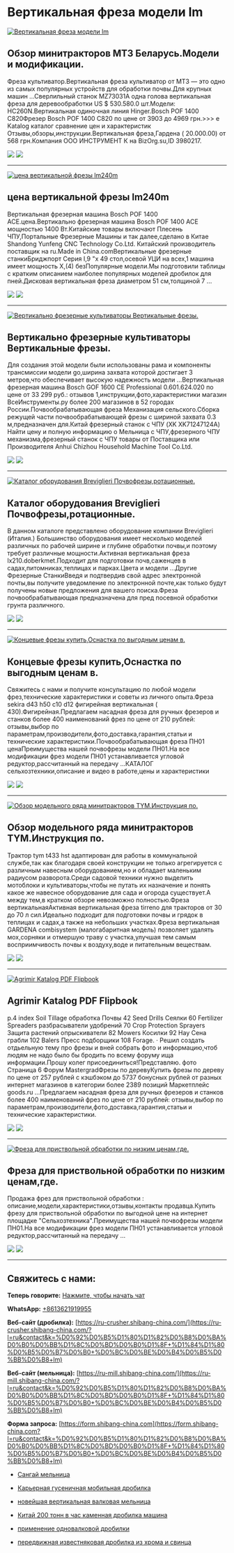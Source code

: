 # Вертикальная фреза модели lm

<a href="https://swt.shibang-china.com/?l=ru&img&k=%D0%92%D0%B5%D1%80%D1%82%D0%B8%D0%BA%D0%B0%D0%BB%D1%8C%D0%BD%D0%B0%D1%8F+%D1%84%D1%80%D0%B5%D0%B7%D0%B0+%D0%BC%D0%BE%D0%B4%D0%B5%D0%BB%D0%B8+lm" target="_blank">![Вертикальная фреза модели lm](http://static.shibang-china.com/all-800x300/60.jpg)</a>

## Обзор минитракторов МТЗ Беларусь.Модели и модификации.
Фреза культиватор.Вертикальная фреза культиватор от МТЗ — это одно из самых популярных устройств для обработки почвы.Для крупных машин …Сверлильный станок MZ73031A одна голова вертикальная фреза для деревообработки US $ 530.580.0 шт.Модели: HC260N.Вертикальная одиночная линия Hinger.Bosch POF 1400 C820Фрезер Bosch POF 1400 C820 по цене от 3903 до 4969 грн.&gt;&gt;&gt; e Katalog каталог сравнение цен и характеристик Отзывы,обзоры,инструкции.Вертикальная фреза,Гардена ( 20.000.00) от 568 грн.Компания ООО ИНСТРУМЕНТ К на BizOrg.su,ID 3980217.


<a href="https://whatsapp.shibangsoft.com/WhatsApp.php" target="_blank" title="WhatsApp">![](http://static.shibang-china.com/icon/whatsapp.png)</a> <a href="https://swt.shibang-china.com/?l=ru&icon&k=%D0%92%D0%B5%D1%80%D1%82%D0%B8%D0%BA%D0%B0%D0%BB%D1%8C%D0%BD%D0%B0%D1%8F+%D1%84%D1%80%D0%B5%D0%B7%D0%B0+%D0%BC%D0%BE%D0%B4%D0%B5%D0%BB%D0%B8+lm" target="_blank">![](http://static.shibang-china.com/icon/chat-ru.png)</a>

---

<a href="https://swt.shibang-china.com/?l=ru&img&k=%D0%92%D0%B5%D1%80%D1%82%D0%B8%D0%BA%D0%B0%D0%BB%D1%8C%D0%BD%D0%B0%D1%8F+%D1%84%D1%80%D0%B5%D0%B7%D0%B0+%D0%BC%D0%BE%D0%B4%D0%B5%D0%BB%D0%B8+lm" target="_blank">![цена вертикальной фрезы lm240m](http://static.shibang-china.com/all-800x300/1332.jpg)</a>

## цена вертикальной фрезы lm240m
Вертикальная фрезерная машина Bosch POF 1400 ACE.цена.Вертикально фрезерная машина Bosch POF 1400 ACE мощностью 1400 Вт.Китайские товары включают Плесень ЧПУ,Портальные Фрезерные Машины и так далее,сделано в Китае Shandong Yunfeng CNC Technology Co.Ltd. Китайский производитель поставщик на ru.Made in China.comВертикальные фрезерные станкиБриджпорт Серия I,9 &quot;x 49 стол,осевой УЦИ на всех,1 машина имеет мощность X,(4) безПопулярные модели.Мы подготовили таблицы с кратким описанием наиболее популярных моделей дробилок для пней.Дисковая вертикальная фреза диаметром 51 см,толщиной 7 …


<a href="https://whatsapp.shibangsoft.com/WhatsApp.php" target="_blank" title="WhatsApp">![](http://static.shibang-china.com/icon/whatsapp.png)</a> <a href="https://swt.shibang-china.com/?l=ru&icon&k=%D0%92%D0%B5%D1%80%D1%82%D0%B8%D0%BA%D0%B0%D0%BB%D1%8C%D0%BD%D0%B0%D1%8F+%D1%84%D1%80%D0%B5%D0%B7%D0%B0+%D0%BC%D0%BE%D0%B4%D0%B5%D0%BB%D0%B8+lm" target="_blank">![](http://static.shibang-china.com/icon/chat-ru.png)</a>

---

<a href="https://swt.shibang-china.com/?l=ru&img&k=%D0%92%D0%B5%D1%80%D1%82%D0%B8%D0%BA%D0%B0%D0%BB%D1%8C%D0%BD%D0%B0%D1%8F+%D1%84%D1%80%D0%B5%D0%B7%D0%B0+%D0%BC%D0%BE%D0%B4%D0%B5%D0%BB%D0%B8+lm" target="_blank">![Вертикально фрезерные культиваторы Вертикальные фрезы.](http://static.shibang-china.com/all-800x300/378.jpg)</a>

## Вертикально фрезерные культиваторы Вертикальные фрезы.
Для создания этой модели были использованы рама и компоненты трансмиссии модели go,ширина захвата которой достигает 3 метров,что обеспечивает высокую надежность модели …Вертикальная фрезерная машина Bosch GOF 1600 CE Professional 0.601.624.020 по цене от 33 299 руб.: отзывов 1,инструкции,фото,характеристики магазин ВсеИнструменты.ру более 200 магазинов в 52 городах России.Почвообрабатывающая фреза Механизация сельского.Сборка режущей части почвообрабатывающей фрезы с шириной захвата 0.3 м,предназначен для.Китай фрезерный станок с ЧПУ (XK XK71247124A) Найти цену и полную информацию о Мельница с ЧПУ,фрезерного ЧПУ механизма,фрезерный станок с ЧПУ товары от Поставщика или Производителя Anhui Chizhou Household Machine Tool Co.Ltd.


<a href="https://whatsapp.shibangsoft.com/WhatsApp.php" target="_blank" title="WhatsApp">![](http://static.shibang-china.com/icon/whatsapp.png)</a> <a href="https://swt.shibang-china.com/?l=ru&icon&k=%D0%92%D0%B5%D1%80%D1%82%D0%B8%D0%BA%D0%B0%D0%BB%D1%8C%D0%BD%D0%B0%D1%8F+%D1%84%D1%80%D0%B5%D0%B7%D0%B0+%D0%BC%D0%BE%D0%B4%D0%B5%D0%BB%D0%B8+lm" target="_blank">![](http://static.shibang-china.com/icon/chat-ru.png)</a>

---

<a href="https://swt.shibang-china.com/?l=ru&img&k=%D0%92%D0%B5%D1%80%D1%82%D0%B8%D0%BA%D0%B0%D0%BB%D1%8C%D0%BD%D0%B0%D1%8F+%D1%84%D1%80%D0%B5%D0%B7%D0%B0+%D0%BC%D0%BE%D0%B4%D0%B5%D0%BB%D0%B8+lm" target="_blank">![Каталог оборудования Breviglieri Почвофрезы,ротационные.](http://static.shibang-china.com/all-800x300/722.jpg)</a>

## Каталог оборудования Breviglieri Почвофрезы,ротационные.
В данном каталоге представлено оборудование компании Breviglieri (Италия.) Большинство оборудования имеет несколько моделей различных по рабочей ширине и глубине обработки почвы,и поэтому требует различные мощности.Активная вертикальная фреза lx210.doberkmet.Подходит для подготовки почв,саженцев в садах,питомниках,теплицах и парках.Цвета и модели …Другие Фрезерные СтанкиВведя и подтвердив свой адрес электронной почты,вы получите уведомление по электронной почте,как только будут получены новые предложения для вашего поиска.Фреза почвообрабатывающая предназначена для пред посевной обработки грунта различного.


<a href="https://whatsapp.shibangsoft.com/WhatsApp.php" target="_blank" title="WhatsApp">![](http://static.shibang-china.com/icon/whatsapp.png)</a> <a href="https://swt.shibang-china.com/?l=ru&icon&k=%D0%92%D0%B5%D1%80%D1%82%D0%B8%D0%BA%D0%B0%D0%BB%D1%8C%D0%BD%D0%B0%D1%8F+%D1%84%D1%80%D0%B5%D0%B7%D0%B0+%D0%BC%D0%BE%D0%B4%D0%B5%D0%BB%D0%B8+lm" target="_blank">![](http://static.shibang-china.com/icon/chat-ru.png)</a>

---

<a href="https://swt.shibang-china.com/?l=ru&img&k=%D0%92%D0%B5%D1%80%D1%82%D0%B8%D0%BA%D0%B0%D0%BB%D1%8C%D0%BD%D0%B0%D1%8F+%D1%84%D1%80%D0%B5%D0%B7%D0%B0+%D0%BC%D0%BE%D0%B4%D0%B5%D0%BB%D0%B8+lm" target="_blank">![Концевые фрезы купить,Оснастка по выгодным ценам в.](http://static.shibang-china.com/all-800x300/301.jpg)</a>

## Концевые фрезы купить,Оснастка по выгодным ценам в.
Свяжитесь с нами и получите консультацию по любой модели фрез,технические характеристики и советы из личного опыта.Фреза sekira d43 h50 c10 d12 фигирейная вертикальная ( 430).Фигирейная.Предлагаем насадная фреза для ручных фрезеров и станков более 400 наименований фрез по цене от 210 рублей: отзывы,выбор по параметрам,производители,фото,доставка,гарантия,статьи и технические характеристики.Почвообрабатывающая фреза ПН01 ценаПреимущества нашей почвофрезы модели ПН01.На все модификации фрез модели ПН01 устанавливается угловой редуктор,рассчитанный на передачу …КАТАЛОГ сельхозтехники,описание и видео в работе,цены и характеристики


<a href="https://whatsapp.shibangsoft.com/WhatsApp.php" target="_blank" title="WhatsApp">![](http://static.shibang-china.com/icon/whatsapp.png)</a> <a href="https://swt.shibang-china.com/?l=ru&icon&k=%D0%92%D0%B5%D1%80%D1%82%D0%B8%D0%BA%D0%B0%D0%BB%D1%8C%D0%BD%D0%B0%D1%8F+%D1%84%D1%80%D0%B5%D0%B7%D0%B0+%D0%BC%D0%BE%D0%B4%D0%B5%D0%BB%D0%B8+lm" target="_blank">![](http://static.shibang-china.com/icon/chat-ru.png)</a>

---

<a href="https://swt.shibang-china.com/?l=ru&img&k=%D0%92%D0%B5%D1%80%D1%82%D0%B8%D0%BA%D0%B0%D0%BB%D1%8C%D0%BD%D0%B0%D1%8F+%D1%84%D1%80%D0%B5%D0%B7%D0%B0+%D0%BC%D0%BE%D0%B4%D0%B5%D0%BB%D0%B8+lm" target="_blank">![Обзор модельного ряда минитракторов TYM.Инструкция по.](http://static.shibang-china.com/all-800x300/1262.jpg)</a>

## Обзор модельного ряда минитракторов TYM.Инструкция по.
Трактор tym t433 hst адаптирован для работы в коммунальной службе,так как благодаря своей конструкции не только агрегируется с различным навесным оборудованием,но и обладает маленьким радиусом разворота.Среди садовой техники нужно выделить мотоблоки и культиваторы,чтобы не путать их назначение и понять какое же навесное оборудование для сада и огорода существует.А между тем,в кратком обзоре невозможно полностью.Фреза вертикальнаяАктивная вертикальная фреза tirreno для тракторов от 30 до 70 л сил.Идеально подходит для подготовки почвы и грядок в теплицах и садах,а также на небольших участках.Фреза вертикальная GARDENA combisystem (малогабаритная модель) позволяет удалять мох,сорняки и отмершую траву с участка,улучшая тем самым восприимчивость почвы к воздуху,воде и питательным веществам.


<a href="https://whatsapp.shibangsoft.com/WhatsApp.php" target="_blank" title="WhatsApp">![](http://static.shibang-china.com/icon/whatsapp.png)</a> <a href="https://swt.shibang-china.com/?l=ru&icon&k=%D0%92%D0%B5%D1%80%D1%82%D0%B8%D0%BA%D0%B0%D0%BB%D1%8C%D0%BD%D0%B0%D1%8F+%D1%84%D1%80%D0%B5%D0%B7%D0%B0+%D0%BC%D0%BE%D0%B4%D0%B5%D0%BB%D0%B8+lm" target="_blank">![](http://static.shibang-china.com/icon/chat-ru.png)</a>

---

<a href="https://swt.shibang-china.com/?l=ru&img&k=%D0%92%D0%B5%D1%80%D1%82%D0%B8%D0%BA%D0%B0%D0%BB%D1%8C%D0%BD%D0%B0%D1%8F+%D1%84%D1%80%D0%B5%D0%B7%D0%B0+%D0%BC%D0%BE%D0%B4%D0%B5%D0%BB%D0%B8+lm" target="_blank">![Agrimir Katalog PDF Flipbook](http://static.shibang-china.com/all-800x300/249.jpg)</a>

## Agrimir Katalog PDF Flipbook
p.4 index Soil Tillage обработка Почвы 42 Seed Drills Сеялки 60 Fertilizer Spreaders разбрасыватели удобрений 70 Crop Protection Sprayers Защита растений опрыскиватели 82 Mowers Косилки 92 Hay Сена грабли 102 Balers Пресс подборщики 108 Forage.&nbsp;&#0183;&#32;Решил создать отдьельную тему про фрезы и вней собрать фото и информацию,чтоб людям не надо было бы бродить по всему форуму ища информации.Прошу колег присоединиться!Представляю. фото Страница 6 Форум MastergradФрезы по деревуКупить фрезы по дереву по цене от 257 рублей с кэшбэком до 5737 бонусных рублей от разных интернет магазинов в категории более 2389 позиций Маркетплейс goods.ru …Предлагаем насадная фреза для ручных фрезеров и станков более 400 наименований фрез по цене от 210 рублей: отзывы,выбор по параметрам,производители,фото,доставка,гарантия,статьи и технические характеристики.


<a href="https://whatsapp.shibangsoft.com/WhatsApp.php" target="_blank" title="WhatsApp">![](http://static.shibang-china.com/icon/whatsapp.png)</a> <a href="https://swt.shibang-china.com/?l=ru&icon&k=%D0%92%D0%B5%D1%80%D1%82%D0%B8%D0%BA%D0%B0%D0%BB%D1%8C%D0%BD%D0%B0%D1%8F+%D1%84%D1%80%D0%B5%D0%B7%D0%B0+%D0%BC%D0%BE%D0%B4%D0%B5%D0%BB%D0%B8+lm" target="_blank">![](http://static.shibang-china.com/icon/chat-ru.png)</a>

---

<a href="https://swt.shibang-china.com/?l=ru&img&k=%D0%92%D0%B5%D1%80%D1%82%D0%B8%D0%BA%D0%B0%D0%BB%D1%8C%D0%BD%D0%B0%D1%8F+%D1%84%D1%80%D0%B5%D0%B7%D0%B0+%D0%BC%D0%BE%D0%B4%D0%B5%D0%BB%D0%B8+lm" target="_blank">![Фреза для приствольной обработки по низким ценам,где.](http://static.shibang-china.com/all-800x300/563.jpg)</a>

## Фреза для приствольной обработки по низким ценам,где.
Продажа фрез для приствольной обработки : описание,модели,характеристики,отзывы,контакты продавца.Купить фрезу для приствольной обработки по выгодной цене на интернет площадке &quot;Сельхозтехника&quot;.Преимущества нашей почвофрезы модели ПН01.На все модификации фрез модели ПН01 устанавливается угловой редуктор,рассчитанный на передачу …

<a href="https://whatsapp.shibangsoft.com/WhatsApp.php" target="_blank" title="WhatsApp">![](http://static.shibang-china.com/icon/whatsapp.png)</a> <a href="https://swt.shibang-china.com/?l=ru&icon&k=%D0%92%D0%B5%D1%80%D1%82%D0%B8%D0%BA%D0%B0%D0%BB%D1%8C%D0%BD%D0%B0%D1%8F+%D1%84%D1%80%D0%B5%D0%B7%D0%B0+%D0%BC%D0%BE%D0%B4%D0%B5%D0%BB%D0%B8+lm" target="_blank">![](http://static.shibang-china.com/icon/chat-ru.png)</a>

---
## Свяжитесь с нами:

**Теперь говорите:** [Нажмите, чтобы начать чат](https://swt.shibang-china.com?l=ru&contact&k=%D0%92%D0%B5%D1%80%D1%82%D0%B8%D0%BA%D0%B0%D0%BB%D1%8C%D0%BD%D0%B0%D1%8F+%D1%84%D1%80%D0%B5%D0%B7%D0%B0+%D0%BC%D0%BE%D0%B4%D0%B5%D0%BB%D0%B8+lm)

**WhatsApp:**  [+8613621919955](https://whatsapp.shibangsoft.com/WhatsApp.php)

**Веб-сайт (дробилка):** [https://ru-crusher.shibang-china.com/](https://ru-crusher.shibang-china.com/?l=ru&contact&k=%D0%92%D0%B5%D1%80%D1%82%D0%B8%D0%BA%D0%B0%D0%BB%D1%8C%D0%BD%D0%B0%D1%8F+%D1%84%D1%80%D0%B5%D0%B7%D0%B0+%D0%BC%D0%BE%D0%B4%D0%B5%D0%BB%D0%B8+lm)

**Веб-сайт (мельница):** [https://ru-mill.shibang-china.com/](https://ru-mill.shibang-china.com/?l=ru&contact&k=%D0%92%D0%B5%D1%80%D1%82%D0%B8%D0%BA%D0%B0%D0%BB%D1%8C%D0%BD%D0%B0%D1%8F+%D1%84%D1%80%D0%B5%D0%B7%D0%B0+%D0%BC%D0%BE%D0%B4%D0%B5%D0%BB%D0%B8+lm)

**Форма запроса:** [https://form.shibang-china.com](https://form.shibang-china.com?l=ru&contact&k=%D0%92%D0%B5%D1%80%D1%82%D0%B8%D0%BA%D0%B0%D0%BB%D1%8C%D0%BD%D0%B0%D1%8F+%D1%84%D1%80%D0%B5%D0%B7%D0%B0+%D0%BC%D0%BE%D0%B4%D0%B5%D0%BB%D0%B8+lm)

* [Сангай мельница](../133/%D0%A1%D0%B0%D0%BD%D0%B3%D0%B0%D0%B9%20%D0%BC%D0%B5%D0%BB%D1%8C%D0%BD%D0%B8%D1%86%D0%B0.md)

* [Карьерная гусеничная мобильная дробилка](../134/%D0%9A%D0%B0%D1%80%D1%8C%D0%B5%D1%80%D0%BD%D0%B0%D1%8F%20%D0%B3%D1%83%D1%81%D0%B5%D0%BD%D0%B8%D1%87%D0%BD%D0%B0%D1%8F%20%D0%BC%D0%BE%D0%B1%D0%B8%D0%BB%D1%8C%D0%BD%D0%B0%D1%8F%20%D0%B4%D1%80%D0%BE%D0%B1%D0%B8%D0%BB%D0%BA%D0%B0.md)

* [новейшая вертикальная валковая мельница](../133/%D0%BD%D0%BE%D0%B2%D0%B5%D0%B9%D1%88%D0%B0%D1%8F%20%D0%B2%D0%B5%D1%80%D1%82%D0%B8%D0%BA%D0%B0%D0%BB%D1%8C%D0%BD%D0%B0%D1%8F%20%D0%B2%D0%B0%D0%BB%D0%BA%D0%BE%D0%B2%D0%B0%D1%8F%20%D0%BC%D0%B5%D0%BB%D1%8C%D0%BD%D0%B8%D1%86%D0%B0.md)

* [Китай 200 тонн в час каменная дробилка машина](../134/%D0%9A%D0%B8%D1%82%D0%B0%D0%B9%20200%20%D1%82%D0%BE%D0%BD%D0%BD%20%D0%B2%20%D1%87%D0%B0%D1%81%20%D0%BA%D0%B0%D0%BC%D0%B5%D0%BD%D0%BD%D0%B0%D1%8F%20%D0%B4%D1%80%D0%BE%D0%B1%D0%B8%D0%BB%D0%BA%D0%B0%20%D0%BC%D0%B0%D1%88%D0%B8%D0%BD%D0%B0.md)

* [применение одновалковой дробилки](../134/%D0%BF%D1%80%D0%B8%D0%BC%D0%B5%D0%BD%D0%B5%D0%BD%D0%B8%D0%B5%20%D0%BE%D0%B4%D0%BD%D0%BE%D0%B2%D0%B0%D0%BB%D0%BA%D0%BE%D0%B2%D0%BE%D0%B9%20%D0%B4%D1%80%D0%BE%D0%B1%D0%B8%D0%BB%D0%BA%D0%B8.md)

* [передвижная известняковая дробилка из хрома и свинца](../131/%D0%BF%D0%B5%D1%80%D0%B5%D0%B4%D0%B2%D0%B8%D0%B6%D0%BD%D0%B0%D1%8F%20%D0%B8%D0%B7%D0%B2%D0%B5%D1%81%D1%82%D0%BD%D1%8F%D0%BA%D0%BE%D0%B2%D0%B0%D1%8F%20%D0%B4%D1%80%D0%BE%D0%B1%D0%B8%D0%BB%D0%BA%D0%B0%20%D0%B8%D0%B7%20%D1%85%D1%80%D0%BE%D0%BC%D0%B0%20%D0%B8%20%D1%81%D0%B2%D0%B8%D0%BD%D1%86%D0%B0.md)